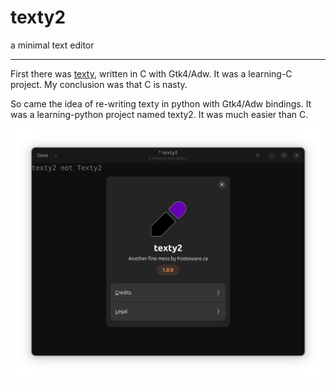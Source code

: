 # texty2

a minimal text editor

---

First there was [texty](https://github.com/CraigFoote/ca.footeware.c.texty), written in C with Gtk4/Adw. It was a learning-C project. My conclusion was that C is nasty.

So came the idea of re-writing texty in python with Gtk4/Adw bindings. It was a learning-python project named texty2. It was much easier than C.

![screenshot](data/screenshot.png "texty2")
